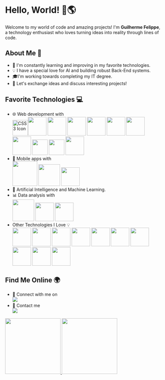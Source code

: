 # Hello, World! 👋🌎

Welcome to my world of code and amazing projects! I'm **Guilherme Felippe**, a technology enthusiast who loves turning ideas into reality through lines of code.

## About Me 🚀

  - 🌱 I'm constantly learning and improving in my favorite technologies.
  - 💡 I have a special love for AI and building robust Back-End systems.
  - 🎓I'm working towards completing my IT degree.
  - 💬 Let's exchange ideas and discuss interesting projects!

## Favorite Technologies 💻

  - 🌐 Web development with
    <br/>
    <img src="https://cdn.jsdelivr.net/gh/devicons/devicon/icons/css3/css3-original.svg" width="50" height="50" alt="CSS3 Icon"><img src="https://cdn.jsdelivr.net/gh/devicons/devicon/icons/less/less-plain-wordmark.svg" width="60" height="60"/> <img src="https://cdn.jsdelivr.net/gh/devicons/devicon/icons/nextjs/nextjs-original-wordmark.svg" width="60" height="60"/> <img src="https://cdn.jsdelivr.net/gh/devicons/devicon/icons/sass/sass-original.svg" width="60" height="60"/> <img src="https://cdn.jsdelivr.net/gh/devicons/devicon/icons/vuejs/vuejs-original-wordmark.svg" width="60" height="60"/> <img src="https://cdn.jsdelivr.net/gh/devicons/devicon/icons/typescript/typescript-original.svg" width="60" height="60"/> <img src="https://cdn.jsdelivr.net/gh/devicons/devicon/icons/react/react-original-wordmark.svg" width="60" height="60"/> <img src="https://cdn.jsdelivr.net/gh/devicons/devicon/icons/javascript/javascript-original.svg" width="60" height="60"/> <img src="https://cdn.jsdelivr.net/gh/devicons/devicon/icons/html5/html5-original-wordmark.svg" width="50" height="50"/> <img src="https://cdn.jsdelivr.net/gh/devicons/devicon/icons/bootstrap/bootstrap-original-wordmark.svg" width="50" height="50"/> <img src="https://cdn.jsdelivr.net/gh/devicons/devicon/icons/tailwindcss/tailwindcss-plain.svg" width="60" height="60"/>
  - 📱 Mobile apps with
    <br/>
    <img src="https://cdn.jsdelivr.net/gh/devicons/devicon/icons/androidstudio/androidstudio-original-wordmark.svg" width="80" height="80"/> <img src="https://cdn.jsdelivr.net/gh/devicons/devicon/icons/dart/dart-plain-wordmark.svg" width="70" height="70"/> <img src="https://cdn.jsdelivr.net/gh/devicons/devicon/icons/flutter/flutter-original.svg" width="60" height="60"/>
  - 🤖 Artificial Intelligence and Machine Learning.
  - 📊 Data analysis with
    <br/>
    <img src="https://cdn.jsdelivr.net/gh/devicons/devicon/icons/numpy/numpy-original-wordmark.svg" width="70" height="70"/> <img src="https://cdn.jsdelivr.net/gh/devicons/devicon/icons/pandas/pandas-original-wordmark.svg" width="60" height="60"/> <img src="https://cdn.jsdelivr.net/gh/devicons/devicon/icons/python/python-original.svg" width="60" height="60"/>
  - Other Technologies I Love 💡
    <br/>
    <img src="https://cdn.jsdelivr.net/gh/devicons/devicon/icons/c/c-original.svg" width="60" height="60"/> <img src="https://cdn.jsdelivr.net/gh/devicons/devicon/icons/csharp/csharp-original.svg" width="60" height="60"/> <img src="https://cdn.jsdelivr.net/gh/devicons/devicon/icons/cplusplus/cplusplus-original.svg" width="60" height="60"/> <img src="https://cdn.jsdelivr.net/gh/devicons/devicon/icons/dotnetcore/dotnetcore-original.svg" width="60" height="60"/> <img src="https://cdn.jsdelivr.net/gh/devicons/devicon/icons/git/git-original.svg" width="60" height="60"/> <img src="https://cdn.jsdelivr.net/gh/devicons/devicon/icons/java/java-original.svg" width="60" height="60"/> <img src="https://cdn.jsdelivr.net/gh/devicons/devicon/icons/kotlin/kotlin-original.svg" width="60" height="60"/> <img src="https://cdn.jsdelivr.net/gh/devicons/devicon/icons/mysql/mysql-original-wordmark.svg" width="60" height="60"/> <img src="https://cdn.jsdelivr.net/gh/devicons/devicon/icons/nodejs/nodejs-original.svg" width="60" height="60"/> <img src="https://cdn.jsdelivr.net/gh/devicons/devicon/icons/postgresql/postgresql-original.svg" width="60" height="60"/>

## Find Me Online 🌍

  - 💼 Connect with me on
    <br/>
    <a href="https://www.linkedin.com/in/guilherme-felippe-de-campos-a5a551288" target="_blank"><img loading="lazy" src="https://img.shields.io/badge/-LinkedIn-%230077B5?style=for-the-badge&logo=linkedin&logoColor=white" target="_blank"></a>   
  - 📩 Contact me
    <br/>
    <a href = "guifelippe3005@gmail.com"><img loading="lazy" src="https://img.shields.io/badge/Gmail-D14836?style=for-the-badge&logo=gmail&logoColor=white" target="_blank"></a>  

<div>
<a href="https://github.com/guifelippe">
<img loading="lazy" height="180em" src="https://github-readme-stats.vercel.app/api/top-langs/?username=guifelippe&layout=compact&langs_count=7&theme=dracula"/>
<img loading="lazy" height="180em" src="https://github-readme-stats.vercel.app/api?username=guifelippe&show_icons=true&theme=dracula&include_all_commits=true&count_private=true"/>
</div>
